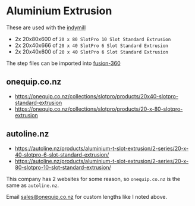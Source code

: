 # Aluminium Extrusion

These are used with the [indymill](https://carlpaton.github.io/2021/03/cnc-machine-scratch-build-indymill/)

- 2x 20x80x600 of `20 x 80 SlotPro 10 Slot Standard Extrusion`
- 2x 20x40x666 of `20 x 40 SlotPro 6 Slot Standard Extrusion`
- 2x 20x40x600 of `20 x 40 SlotPro 6 Slot Standard Extrusion`

The step files can be imported into [fusion-360](https://carlpaton.github.io/2021/03/fusion-360/)

## onequip.co.nz

- https://onequip.co.nz/collections/slotpro/products/20x40-slotpro-standard-extrusion
- https://onequip.co.nz/collections/slotpro/products/20-x-80-slotpro-extrusion

## autoline.nz

- https://autoline.nz/products/aluminium-t-slot-extrusion/2-series/20-x-40-slotpro-6-slot-standard-extrusion/
- https://autoline.nz/products/aluminium-t-slot-extrusion/2-series/20-x-80-slotpro-10-slot-standard-extrusion/

This company has 2 websites for some reason, so `onequip.co.nz` is the same as `autoline.nz`.

Email sales@onequip.co.nz for custom lengths like I noted above.